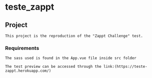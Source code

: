 # teste_zappt

## Project
```
This project is the reproduction of the "Zappt Challenge" test.

```

### Requirements
```
The sass used is found in the App.vue file inside src folder

The test preview can be accessed through the link:(https://teste-zappt.herokuapp.com/)
```
